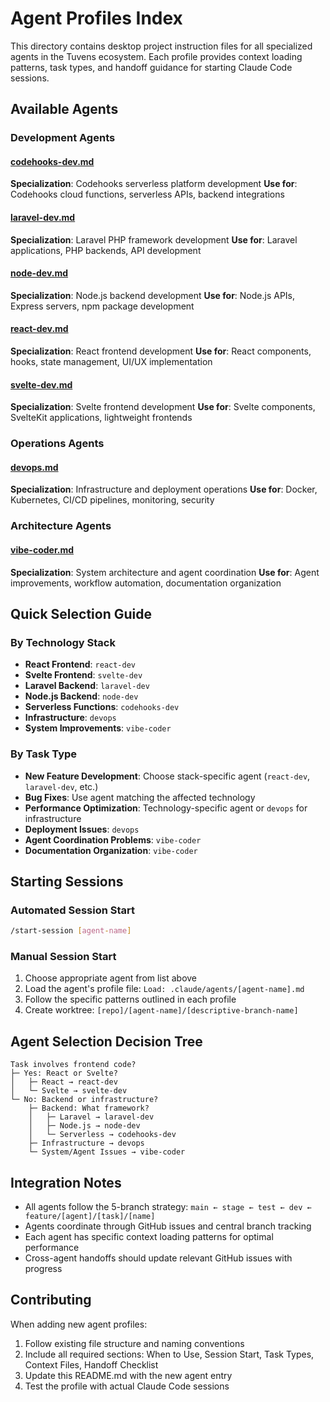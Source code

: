 # Agent Profiles Index

This directory contains desktop project instruction files for all specialized agents in the Tuvens ecosystem. Each profile provides context loading patterns, task types, and handoff guidance for starting Claude Code sessions.

## Available Agents

### Development Agents

#### [codehooks-dev.md](./codehooks-dev.md)
**Specialization**: Codehooks serverless platform development
**Use for**: Codehooks cloud functions, serverless APIs, backend integrations

#### [laravel-dev.md](./laravel-dev.md)
**Specialization**: Laravel PHP framework development
**Use for**: Laravel applications, PHP backends, API development

#### [node-dev.md](./node-dev.md)
**Specialization**: Node.js backend development
**Use for**: Node.js APIs, Express servers, npm package development

#### [react-dev.md](./react-dev.md)
**Specialization**: React frontend development
**Use for**: React components, hooks, state management, UI/UX implementation

#### [svelte-dev.md](./svelte-dev.md)
**Specialization**: Svelte frontend development
**Use for**: Svelte components, SvelteKit applications, lightweight frontends

### Operations Agents

#### [devops.md](./devops.md)
**Specialization**: Infrastructure and deployment operations
**Use for**: Docker, Kubernetes, CI/CD pipelines, monitoring, security

### Architecture Agents

#### [vibe-coder.md](./vibe-coder.md)
**Specialization**: System architecture and agent coordination
**Use for**: Agent improvements, workflow automation, documentation organization

## Quick Selection Guide

### By Technology Stack
- **React Frontend**: `react-dev`
- **Svelte Frontend**: `svelte-dev`
- **Laravel Backend**: `laravel-dev`
- **Node.js Backend**: `node-dev`
- **Serverless Functions**: `codehooks-dev`
- **Infrastructure**: `devops`
- **System Improvements**: `vibe-coder`

### By Task Type
- **New Feature Development**: Choose stack-specific agent (`react-dev`, `laravel-dev`, etc.)
- **Bug Fixes**: Use agent matching the affected technology
- **Performance Optimization**: Technology-specific agent or `devops` for infrastructure
- **Deployment Issues**: `devops`
- **Agent Coordination Problems**: `vibe-coder`
- **Documentation Organization**: `vibe-coder`

## Starting Sessions

### Automated Session Start
```bash
/start-session [agent-name]
```

### Manual Session Start
1. Choose appropriate agent from list above
2. Load the agent's profile file: `Load: .claude/agents/[agent-name].md`
3. Follow the specific patterns outlined in each profile
4. Create worktree: `[repo]/[agent-name]/[descriptive-branch-name]`

## Agent Selection Decision Tree

```
Task involves frontend code?
├─ Yes: React or Svelte?
│   ├─ React → react-dev
│   └─ Svelte → svelte-dev
└─ No: Backend or infrastructure?
    ├─ Backend: What framework?
    │   ├─ Laravel → laravel-dev
    │   ├─ Node.js → node-dev
    │   └─ Serverless → codehooks-dev
    ├─ Infrastructure → devops
    └─ System/Agent Issues → vibe-coder
```

## Integration Notes

- All agents follow the 5-branch strategy: `main ← stage ← test ← dev ← feature/[agent]/[task]/[name]`
- Agents coordinate through GitHub issues and central branch tracking
- Each agent has specific context loading patterns for optimal performance
- Cross-agent handoffs should update relevant GitHub issues with progress

## Contributing

When adding new agent profiles:
1. Follow existing file structure and naming conventions
2. Include all required sections: When to Use, Session Start, Task Types, Context Files, Handoff Checklist
3. Update this README.md with the new agent entry
4. Test the profile with actual Claude Code sessions